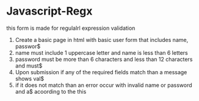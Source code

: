 # Javascript-Regx
this form is made for regulalrl expression validation


1. Create a basic page in html with basic user form that includes name, passwor$
2. name must include 1 uppercase letter and name is less than 6 letters
3. password must be more than 6 characters and less than 12 characters and must$
4. Upon submission if any of the required fields match than a message shows val$
5. if it does not match than an error occur with invalid name or password and a$
 acoording to the this






